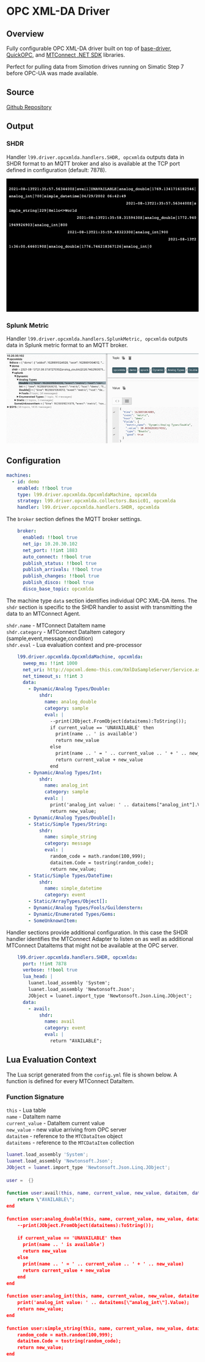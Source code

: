 <!-- ---
title: opcxmlda-driver
description: 
published: true
date: 2021-08-22T20:06:17.726Z
tags: 
editor: markdown
dateCreated: 2021-08-15T02:46:54.526Z
---
 -->

# OPC XML-DA Driver

## Overview

Fully configurable OPC XML-DA driver built on top of [base-driver](https://github.com/Ladder99/base-driver), [QuickOPC](https://www.opclabs.com/products/picoopc/227-products/quickopc), and [MTConnect .NET SDK](https://github.com/mtconnect/dot_net_sdk) libraries.  

Perfect for pulling data from Simotion drives running on Simatic Step 7 before OPC-UA was made available.

## Source

[Github Repository](https://github.com/Ladder99/opcxmlda-driver)

## Output

### SHDR

Handler `l99.driver.opcxmlda.handlers.SHDR, opcxmlda` outputs data in SHDR format to an MQTT broker and also is available at the TCP port defined in configuration (default: 7878).

<!-- ![SHDR MQTT](_images/shdr_mqtt.gif) -->

![SHDR TCP](_images/shdr_tcp.gif)

### Splunk Metric

Handler `l99.driver.opcxmlda.handlers.SplunkMetric, opcxmlda` outputs data in Splunk metric format to an MQTT broker.

![SPLUNK MQTT](_images/splunk_mqtt.gif)

## Configuration
  
```yml
machines:
  - id: demo
    enabled: !!bool true
    type: l99.driver.opcxmlda.OpcxmldaMachine, opcxmlda
    strategy: l99.driver.opcxmlda.collectors.Basic01, opcxmlda
    handler: l99.driver.opcxmlda.handlers.SHDR, opcxmlda
```

The `broker` section defines the MQTT broker settings.  

```yml
    broker:
      enabled: !!bool true
      net_ip: 10.20.30.102
      net_port: !!int 1883
      auto_connect: !!bool true
      publish_status: !!bool true
      publish_arrivals: !!bool true
      publish_changes: !!bool true
      publish_disco: !!bool true
      disco_base_topic: opcxmlda
```

The machine type `data` section identifies individual OPC XML-DA items.  The `shdr` section is specific to the SHDR handler to assist with transmitting the data to an MTConnect Agent.  

`shdr.name` - MTConnect DataItem name  
`shdr.category` - MTConnect DataItem category (sample,event,message,condition)  
`shdr.eval` - Lua evaluation context and pre-processor

```yml
    l99.driver.opcxmlda.OpcxmldaMachine, opcxmlda:
      sweep_ms: !!int 1000
      net_uri: http://opcxml.demo-this.com/XmlDaSampleServer/Service.asmx
      net_timeout_s: !!int 3
      data:
        - Dynamic/Analog Types/Double:
            shdr:
              name: analog_double
              category: sample
              eval: |
                --print(JObject.FromObject(dataitems):ToString());
                if current_value == 'UNAVAILABLE' then
                  print(name .. ' is available')
                  return new_value
                else
                  print(name .. ' = ' .. current_value .. ' + ' .. new_value)
                  return current_value + new_value
                end
        - Dynamic/Analog Types/Int:
            shdr:
              name: analog_int
              category: sample
              eval: |
                print('analog_int value: ' .. dataitems["analog_int"].Value);
                return new_value;
        - Dynamic/Analog Types/Double[]:
        - Static/Simple Types/String:
            shdr:
              name: simple_string
              category: message
              eval: |
                random_code = math.random(100,999);
                dataitem.Code = tostring(random_code);
                return new_value;
        - Static/Simple Types/DateTime:
            shdr:
              name: simple_datetime
              category: event
        - Static/ArrayTypes/Object[]:
        - Dynamic/Analog Types/Fools/Guildenstern:
        - Dynamic/Enumerated Types/Gems:
        - SomeUnknownItem:
```

Handler sections provide additional configuration.  In this case the SHDR handler identifies the MTConnect Adapter to listen on as well as additional MTConnect DataItems that might not be available at the OPC server.

```yml
    l99.driver.opcxmlda.handlers.SHDR, opcxmlda:
      port: !!int 7878
      verbose: !!bool true
      lua_head: |
        luanet.load_assembly 'System';
        luanet.load_assembly 'Newtonsoft.Json';
        JObject = luanet.import_type 'Newtonsoft.Json.Linq.JObject';
      data:
        - avail:
            shdr:
              name: avail
              category: event
              eval: |
                return "AVAILABLE";
```

## Lua Evaluation Context

The Lua script generated from the `config.yml` file is shown below.  A function is defined for every MTConnect DataItem.  

### Function Signature

`this` - Lua table  
`name` - DataItem name  
`current_value` - DataItem current value  
`new_value` - new value arriving from OPC server  
`dataitem` - reference to the `MTCDataItem` object  
`dataitems` - reference to the `MTCDataItem` collection  

```lua
luanet.load_assembly 'System';
luanet.load_assembly 'Newtonsoft.Json';
JObject = luanet.import_type 'Newtonsoft.Json.Linq.JObject';

user =  {}

function user:avail(this, name, current_value, new_value, dataitem, dataitems)
    return \"AVAILABLE\";
end

function user:analog_double(this, name, current_value, new_value, dataitem, dataitems)
    --print(JObject.FromObject(dataitems):ToString());
    
    if current_value == 'UNAVAILABLE' then
      print(name .. ' is available')
      return new_value
    else
      print(name .. ' = ' .. current_value .. ' + ' .. new_value)
      return current_value + new_value
    end
end

function user:analog_int(this, name, current_value, new_value, dataitem, dataitems)
    print('analog_int value: ' .. dataitems[\"analog_int\"].Value);
    return new_value;
end

function user:simple_string(this, name, current_value, new_value, dataitem, dataitems)
    random_code = math.random(100,999);
    dataitem.Code = tostring(random_code);
    return new_value;
end
```
